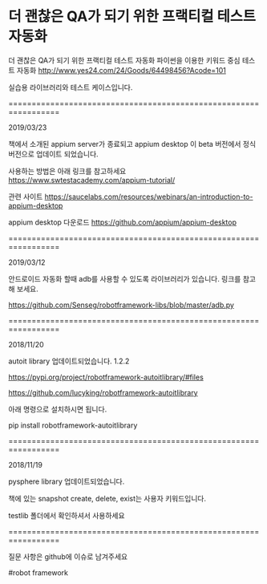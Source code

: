 # 더 괜찮은 QA가 되기 위한 프랙티컬 테스트 자동화



더 괜찮은 QA가 되기 위한 프랙티컬 테스트 자동화 파이썬을 이용한 키워드 중심 테스트 자동화
http://www.yes24.com/24/Goods/64498456?Acode=101 

실습용 라이브러리와 테스트 케이스입니다. 

=================================================================

2019/03/23

책에서 소개된 appium server가 종료되고 appium desktop 이 beta 버전에서 정식 버전으로 업데이트 되었습니다. 

사용하는 방법은 아래 링크를 참고하세요
https://www.swtestacademy.com/appium-tutorial/

관련 사이트
https://saucelabs.com/resources/webinars/an-introduction-to-appium-desktop 

appium desktop 다운로드 
https://github.com/appium/appium-desktop

=================================================================

2019/03/12

안드로이드 자동화 할때 adb를 사용할 수 있도록 라이브러리가 있습니다. 
링크를 참고해 보세요. 

https://github.com/Senseg/robotframework-libs/blob/master/adb.py 

=================================================================



2018/11/20 


 autoit library 업데이트되었습니다. 1.2.2 
 
 
 https://pypi.org/project/robotframework-autoitlibrary/#files
 
 
 https://github.com/lucyking/robotframework-autoitlibrary 
 
 
 
 아래 명령으로 설치하시면 됩니다. 
 
 
 pip install robotframework-autoitlibrary


=================================================================


2018/11/19 


 pysphere library 업데이트되었습니다. 
 
 
 책에 있는 snapshot create, delete, exist는 사용자 키워드입니다.
 
 
 testlib 폴더에서 확인하셔서 사용하세요 


=================================================================


질문 사항은 github에 이슈로 남겨주세요 

#robot framework 
